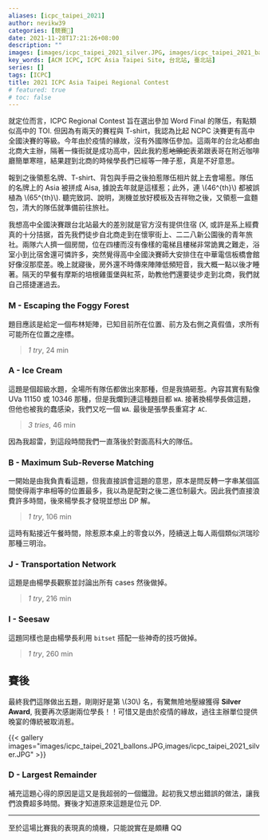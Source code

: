 ```yaml
---
aliases: [icpc_taipei_2021]
author: nevikw39
categories: [競賽🏁]
date: 2021-11-28T17:21:26+08:00
description: ""
images: [images/icpc_taipei_2021_silver.JPG, images/icpc_taipei_2021_ballons.JPG]
key_words: [ACM ICPC, ICPC Asia Taipei Site, 台北站, 臺北站]
series: []
tags: [ICPC]
title: 2021 ICPC Asia Taipei Regional Contest
# featured: true
# toc: false
---
```


就定位而言，ICPC Regional Contest 旨在選出參加 Word Final 的隊伍，有點類似高中的 TOI. 但因為有兩天的賽程與 T-shirt，我認為比起 NCPC 決賽更有高中全國決賽的等級。今年由於疫情的緣故，沒有外國隊伍參加。這兩年的台北站都由北商大主辦，隔著一條街就是成功高中，因此我約惹~~地頭蛇~~表弟跟表哥在附近咖啡廳簡單寒暄，結果趕到北商的時候學長們已經等一陣子惹，真是不好意思。

報到之後領惹名牌、T-shirt、背包與手冊之後拍惹隊伍相片就上去會場惹。隊伍的名牌上的 Asia 被拼成 Aisa, 據說去年就是這樣惹；此外，連 \\(46^{th}\\) 都被誤植為 \\(65^{th}\\). 聽完致詞、說明，測機並放好模板及吉祥物之後，又領惹一盒麵包，清大的隊伍就準備前往旅社。

我想高中全國決賽跟台北站最大的差別就是官方沒有提供住宿 (X, 或許是系上經費真的十分拮据，首先我們徒步自北商走到在懷寧街上、二二八新公園後的青年旅社。兩隊六人擠一個房間，位在四樓而沒有像樣的電梯且樓梯非常詭異之難走，浴室小到比宿舍還可憐許多，突然覺得高中全國決賽師大安排住在中華電信板橋會館好像沒那麼差。晚上就寢後，房外還不時傳來陣陣低頻短音，我大概一點以後才睡著。隔天的早餐有摩斯的培根雞蛋堡與紅茶，助教他們還要徒步走到北商，我們就自己搭捷運過去。

### M - Escaping the Foggy Forest

題目應該是給定一個布林矩陣，已知目前所在位置、前方及右側之真假值，求所有可能所在位置之座標。

> _1 try_, 24 min

### A - Ice Cream

這題是個超級水題，全場所有隊伍都做出來那種，但是我搞砸惹。內容其實有點像 UVa 11150 或 10346 那種，但是我爛到連這種題目都 `WA`. 接著換楊學長做這題，但他也被我的蠢感染，我們又吃一個 `WA`. 最後是張學長重寫才 `AC`.

> _3 tries_, 46 min

因為我超雷，到這段時間我們一直落後於對面高科大的隊伍。

### B - Maximum Sub-Reverse Matching

一開始是由我負責看這題，但我直接誤會這題的意思，原本是問反轉一字串某個區間使得兩字串相等的位置最多，我以為是配對之後二進位制最大。因此我們直接浪費許多時間，後來楊學長才發現並想出 DP 解。

> _1 try_, 106 min

這時有點接近午餐時間，除惹原本桌上的零食以外，陸續送上每人兩個類似洪瑞珍那種三明治。

### J - Transportation Network

這題是由楊學長觀察並討論出所有 cases 然後做掉。

> _1 try_, 216 min

### I - Seesaw

這題同樣也是由楊學長利用 `bitset` 搭配一些神奇的技巧做掉。

> _1 try_, 260 min

## 賽後

最終我們這隊做出五題，剛剛好是第 \\(30\\) 名，有驚無險地壓線獲得 **Silver Award**, 我要再次感謝兩位學長！！可惜又是由於疫情的緣故，過往主辦單位提供晚宴的傳統被取消惹。

{{< gallery images="images/icpc_taipei_2021_ballons.JPG,images/icpc_taipei_2021_silver.JPG" >}}

### D - Largest Remainder

補充這題心得的原因是這又是我超弱的一個鐵證。起初我又想出錯誤的做法，讓我們浪費超多時間。賽後才知道原來這題是位元 DP.

---

至於這場比賽我的表現真的燒機，只能說實在是頗糟 QQ
